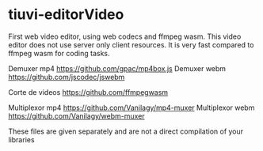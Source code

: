 # tiuvi-editorVideo
First web video editor, using web codecs and ffmpeg wasm. This video editor does not use server only client resources. It is very fast compared to ffmpeg wasm for coding tasks.

Demuxer mp4
https://github.com/gpac/mp4box.js
Demuxer webm
https://github.com/jscodec/jswebm

Corte de videos
https://github.com/ffmpegwasm

Multiplexor mp4
https://github.com/Vanilagy/mp4-muxer
Multiplexor webm
https://github.com/Vanilagy/webm-muxer

These files are given separately and are not a direct compilation of your libraries



